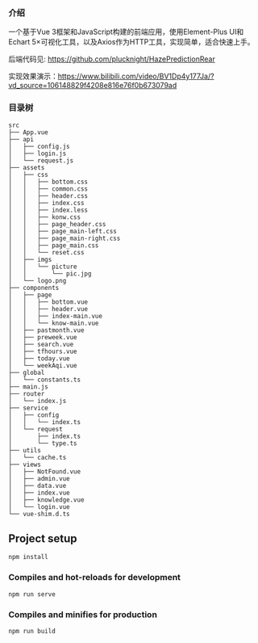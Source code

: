 ### 介绍

一个基于Vue 3框架和JavaScript构建的前端应用，使用Element-Plus UI和Echart 5×可视化工具，以及Axios作为HTTP工具，实现简单，适合快速上手。

后端代码见: https://github.com/plucknight/HazePredictionRear

实现效果演示：https://www.bilibili.com/video/BV1Dp4y177Ja/?vd_source=106148829f4208e816e76f0b673079ad

### 目录树
```
src
├── App.vue
├── api
│   ├── config.js
│   ├── login.js
│   └── request.js
├── assets
│   ├── css
│   │   ├── bottom.css
│   │   ├── common.css
│   │   ├── header.css
│   │   ├── index.css
│   │   ├── index.less
│   │   ├── konw.css
│   │   ├── page_header.css
│   │   ├── page_main-left.css
│   │   ├── page_main-right.css
│   │   ├── page_main.css
│   │   └── reset.css
│   ├── imgs
│   │   └── picture
│   │       └── pic.jpg
│   └── logo.png
├── components
│   ├── page
│   │   ├── bottom.vue
│   │   ├── header.vue
│   │   ├── index-main.vue
│   │   └── know-main.vue
│   ├── pastmonth.vue
│   ├── preweek.vue
│   ├── search.vue
│   ├── tfhours.vue
│   ├── today.vue
│   └── weekAqi.vue
├── global
│   └── constants.ts
├── main.js
├── router
│   └── index.js
├── service
│   ├── config
│   │   └── index.ts
│   └── request
│       ├── index.ts
│       └── type.ts
├── utils
│   └── cache.ts
├── views
│   ├── NotFound.vue
│   ├── admin.vue
│   ├── data.vue
│   ├── index.vue
│   ├── knowledge.vue
│   └── login.vue
└── vue-shim.d.ts
```
## Project setup
```
npm install
```

### Compiles and hot-reloads for development
```
npm run serve
```

### Compiles and minifies for production
```
npm run build
```
